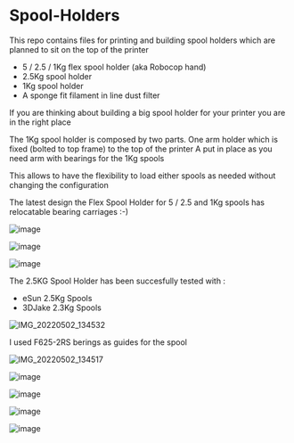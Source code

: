 # Spool-Holders

This repo contains files for printing and building spool holders which are planned to sit on the top of the printer
* 5 / 2.5 / 1Kg flex spool holder (aka Robocop hand)
* 2.5Kg spool holder
* 1Kg spool holder
* A sponge fit filament in line dust filter

If you are thinking about building a big spool holder for your printer you are in the right place

The 1Kg spool holder is composed by two parts.
One arm holder which is fixed (bolted to top frame) to the top of the printer
A put in place as you need arm with bearings for the 1Kg spools

This allows to have the flexibility to load either spools as needed without changing the configuration

The latest design the Flex Spool Holder for 5 / 2.5 and 1Kg spools
has relocatable bearing carriages :-)

![image](https://user-images.githubusercontent.com/76037248/170837884-4e6af5d4-641c-4b15-9e38-f90ab36b00d3.png)

![image](https://user-images.githubusercontent.com/76037248/170837902-12382cee-8448-42b7-bb84-675714e91eb0.png)

![image](https://user-images.githubusercontent.com/76037248/170837926-bceb8b55-dbd9-4351-b952-c4d85655204e.png)

The 2.5KG Spool Holder has been succesfully tested with :
* eSun 2.5Kg Spools
* 3DJake 2.3Kg Spools

![IMG_20220502_134532](https://user-images.githubusercontent.com/76037248/166251803-a7e092d3-28c9-42e4-b645-124a2c995e85.jpg)

I used F625-2RS berings as guides for the spool

![IMG_20220502_134517](https://user-images.githubusercontent.com/76037248/166252153-8f323e46-15af-42a5-bf15-baf316ddbbd6.jpg)

![image](https://user-images.githubusercontent.com/76037248/166681657-8ad187c1-477c-4d2b-8c87-b56adaacbf63.png)

![image](https://user-images.githubusercontent.com/76037248/166678647-38a668bc-545c-4e1b-8fa0-c6d08115b092.png)

![image](https://user-images.githubusercontent.com/76037248/166678671-d682e6bf-f28f-4253-85a6-27fe9e3568a0.png)

![image](https://user-images.githubusercontent.com/76037248/166678688-b5c7fb57-e73f-4ec4-87b0-62bf4353bcf6.png)
